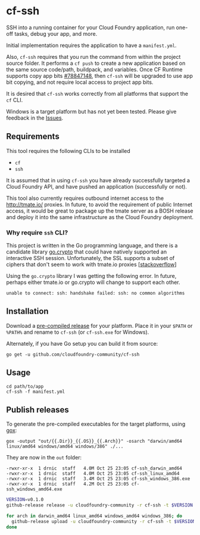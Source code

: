 cf-ssh
======

SSH into a running container for your Cloud Foundry application, run one-off tasks, debug your app, and more.

Initial implementation requires the application to have a `manifest.yml`.

Also, `cf-ssh` requires that you run the command from within the project source folder. It performs a `cf push` to create a new application based on the same source code/path, buildpack, and variables. Once CF Runtime supports copy app bits [#78847148](https://www.pivotaltracker.com/story/show/78847148), then `cf-ssh` will be upgraded to use app bit copying, and not require local access to project app bits.

It is desired that `cf-ssh` works correctly from all platforms that support the `cf` CLI.

Windows is a target platform but has not yet been tested. Please give feedback in the [Issues](https://github.com/cloudfoundry-community/cf-ssh/issues).

Requirements
------------

This tool requires the following CLIs to be installed

-	`cf`
-	`ssh`

It is assumed that in using `cf-ssh` you have already successfully targeted a Cloud Foundry API, and have pushed an application (successfully or not).

This tool also currently requires outbound internet access to the http://tmate.io/ proxies. In future, to avoid the requirement of public Internet access, it would be great to package up the tmate server as a BOSH release and deploy it into the same infrastructure as the Cloud Foundry deployment.

### Why require `ssh` CLI?

This project is written in the Go programming language, and there is a candidate library [go.crypto](https://godoc.org/code.google.com/p/go.crypto/ssh#Session.RequestPty) that could have natively supported an interactive SSH session. Unfortunately, the SSL supports a subset of ciphers that don't seem to work with tmate.io proxies [[stackoverflow](http://stackoverflow.com/questions/18998473/failed-to-dial-handshake-failed-ssh-no-common-algorithms-error-in-ssh-client/19002265#19002265)]

Using the `go.crypto` library I was getting the following error. In future, perhaps either tmate.io or go.crypto will change to support each other.

```
unable to connect: ssh: handshake failed: ssh: no common algorithms
```

Installation
------------

Download a [pre-compiled release](https://github.com/cloudfoundry-community/cf-ssh/releases) for your platform. Place it in your `$PATH` or `%PATH%` and rename to `cf-ssh` (or `cf-ssh.exe` for Windows).

Alternately, if you have Go setup you can build it from source:

```
go get -u github.com/cloudfoundry-community/cf-ssh
```

Usage
-----

```
cd path/to/app
cf-ssh -f manifest.yml
```

Publish releases
----------------

To generate the pre-compiled executables for the target platforms, using [gox](https://github.com/mitchellh/gox):

```
gox -output "out/{{.Dir}}_{{.OS}}_{{.Arch}}" -osarch "darwin/amd64 linux/amd64 windows/amd64 windows/386" ./...
```

They are now in the `out` folder:

```
-rwxr-xr-x  1 drnic  staff   4.0M Oct 25 23:05 cf-ssh_darwin_amd64
-rwxr-xr-x  1 drnic  staff   4.0M Oct 25 23:05 cf-ssh_linux_amd64
-rwxr-xr-x  1 drnic  staff   3.4M Oct 25 23:05 cf-ssh_windows_386.exe
-rwxr-xr-x  1 drnic  staff   4.2M Oct 25 23:05 cf-ssh_windows_amd64.exe
```

```bash
VERSION=v0.1.0
github-release release -u cloudfoundry-community -r cf-ssh -t $VERSION --name "cf-ssh $VERSION" --description 'SSH into a running container for your Cloud Foundry application, run one-off tasks, debug your app, and more.'

for arch in darwin_amd64 linux_amd64 windows_amd64 windows_386; do
  github-release upload -u cloudfoundry-community -r cf-ssh -t $VERSION --name cf-ssh_$arch --file out/cf-ssh_$arch*
done
```
